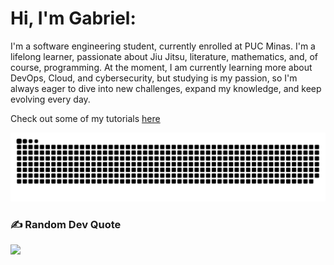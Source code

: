 # Hi, I'm Gabriel:
I'm a software engineering student, currently enrolled at PUC Minas. I'm a lifelong learner, passionate about Jiu Jitsu, literature, mathematics, and, of course, programming. At the moment, I am currently learning more about DevOps, Cloud, and cybersecurity, but studying is my passion, so I'm always eager to dive into new challenges, expand my knowledge, and keep evolving every day.

Check out some of my tutorials [here](https://www.youtube.com/@gnvr-zb7tw)

<picture>
  <source media="(prefers-color-scheme: dark)" srcset="https://raw.githubusercontent.com/gnvr29/gnvr29/output/github-snake-dark.svg" />
  <source media="(prefers-color-scheme: light)" srcset="https://raw.githubusercontent.com/gnvr29/gnvr29/output/github-snake.svg" />
  <img alt="github-snake" src="https://raw.githubusercontent.com/gnvr29/gnvr29/output/github-snake.svg" />
</picture>

### ✍️ Random Dev Quote
![](https://quotes-github-readme.vercel.app/api?type=horizontal&theme=radical)

<!-- Proudly created with GPRM ( https://gprm.itsvg.in ) -->
